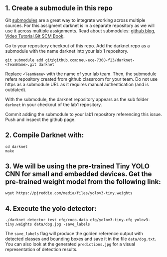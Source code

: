 ## 1. Create a submodule in this repo

Git [submodules](https://git-scm.com/book/en/v2/Git-Tools-Submodules) are a great way to integrate working across multiple sources. For this assigment darknet is in a separate repository as we will use it across multiple assignments. Read about submodules:  [github blog](https://github.blog/2016-02-01-working-with-submodules/), [Video Tutorial](https://www.youtube.com/watch?v=gSlXo2iLBro),[Git SCM Book](https://git-scm.com/book/en/v2/Git-Tools-Submodules). 

Go to your repository checkout of this repo. Add the darknet repo as a submodule with the name darknet into your lab 1 repository.  

```
git submodule add git@github.com:neu-ece-7368-f23/darknet-<TeamName>.git darknet
```

Replace `<TeamName>` with the name of your lab team. Then, the submodule refers repository created from github classroom for your team. Do not use https as a submodule URL as it requires manual authentication (and is outdated). 

With the submodule, the darknet repository appears as the sub folder `darknet` in your checkout of the lab1 repository. 

Commit adding the submodule to your lab1 repository referencing this issue. Push and inspect the github page. 

## 2. Compile Darknet with: 

```
cd darknet
make
``` 

## 3.  We will be using the pre-trained Tiny YOLO CNN for small and embedded devices. Get the pre-trained weight model from the following link:

```
wget https://pjreddie.com/media/files/yolov3-tiny.weights
```

## 4. Execute the yolo detector: 

```
./darknet detector test cfg/coco.data cfg/yolov3-tiny.cfg yolov3-tiny.weights data/dog.jpg -save_labels
```

The `save_labels` flag will produce the golden reference output with detected classes and bounding boxes and save it in the file `data/dog.txt`. You can also look at the generated `predictions.jpg` for a visual representation of detection results.
